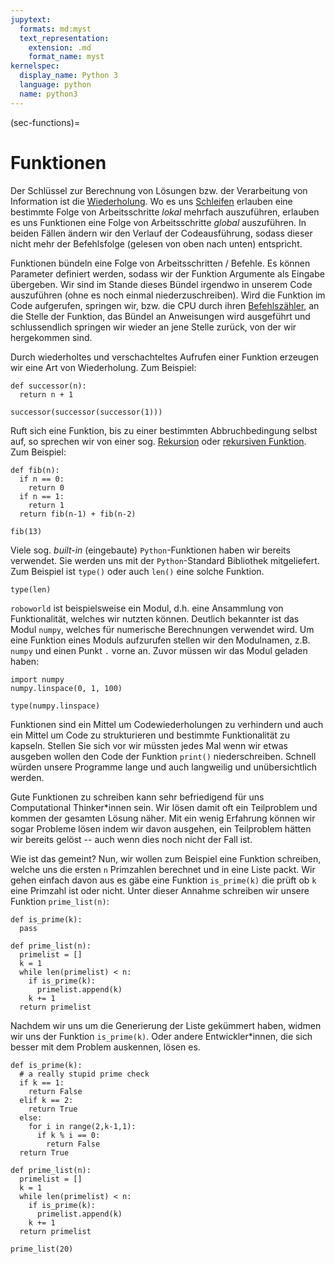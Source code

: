 ```yaml
---
jupytext:
  formats: md:myst
  text_representation:
    extension: .md
    format_name: myst
kernelspec:
  display_name: Python 3
  language: python
  name: python3
---
```


(sec-functions)=
# Funktionen

Der Schlüssel zur Berechnung von Lösungen bzw. der Verarbeitung von Information ist die [Wiederholung](sec-repetition-and-recursion).
Wo es uns [Schleifen](sec-loops) erlauben eine bestimmte Folge von Arbeitsschritte *lokal* mehrfach auszuführen, erlauben es uns Funktionen eine Folge von Arbeitsschritte *global* auszuführen.
In beiden Fällen ändern wir den Verlauf der Codeausführung, sodass dieser nicht mehr der Befehlsfolge (gelesen von oben nach unten) entspricht.

Funktionen bündeln eine Folge von Arbeitsschritten / Befehle.
Es können Parameter definiert werden, sodass wir der Funktion Argumente als Eingabe übergeben.
Wir sind im Stande dieses Bündel irgendwo in unserem Code auszuführen (ohne es noch einmal niederzuschreiben).
Wird die Funktion im Code aufgerufen, springen wir, bzw. die CPU durch ihren [Befehlszähler](def-program-counter), an die Stelle der Funktion, das Bündel an Anweisungen wird ausgeführt und schlussendlich springen wir wieder an jene Stelle zurück, von der wir hergekommen sind.

Durch wiederholtes und verschachteltes Aufrufen einer Funktion erzeugen wir eine Art von Wiederholung.
Zum Beispiel:

```{code-cell} python3
def successor(n):
  return n + 1

successor(successor(successor(1)))
```

Ruft sich eine Funktion, bis zu einer bestimmten Abbruchbedingung selbst auf, so sprechen wir von einer sog. [Rekursion](sec-recursion) oder [rekursiven Funktion](sec-recursive-functions).
Zum Beispiel:

```{code-cell} python3
def fib(n):
  if n == 0:
    return 0
  if n == 1:
    return 1
  return fib(n-1) + fib(n-2)

fib(13)
```

Viele sog. *built-in* (eingebaute) ``Python``-Funktionen haben wir bereits verwendet.
Sie werden uns mit der ``Python``-Standard Bibliothek mitgeliefert.
Zum Beispiel ist ``type()`` oder auch ``len()`` eine solche Funktion.

```{code-cell} python3
type(len)
```

``roboworld`` ist beispielsweise ein Modul, d.h. eine Ansammlung von Funktionalität, welches wir nutzten können.
Deutlich bekannter ist das Modul ``numpy``, welches für numerische Berechnungen verwendet wird.
Um eine Funktion eines Moduls aufzurufen stellen wir den Modulnamen, z.B. ``numpy`` und einen Punkt ``.`` vorne an. Zuvor müssen wir das Modul geladen haben:

```{code-cell} python3
import numpy
numpy.linspace(0, 1, 100)
```

```{code-cell} python3
type(numpy.linspace)
```

Funktionen sind ein Mittel um Codewiederholungen zu verhindern und auch ein Mittel um Code zu strukturieren und bestimmte Funktionalität zu kapseln.
Stellen Sie sich vor wir müssten jedes Mal wenn wir etwas ausgeben wollen den Code der Funktion ``print()`` niederschreiben.
Schnell würden unsere Programme lange und auch langweilig und unübersichtlich werden.

Gute Funktionen zu schreiben kann sehr befriedigend für uns Computational Thinker\*innen sein.
Wir lösen damit oft ein Teilproblem und kommen der gesamten Lösung näher.
Mit ein wenig Erfahrung können wir sogar Probleme lösen indem wir davon ausgehen, ein Teilproblem hätten wir bereits gelöst -- auch wenn dies noch nicht der Fall ist.

Wie ist das gemeint?
Nun, wir wollen zum Beispiel eine Funktion schreiben, welche uns die ersten ``n`` Primzahlen berechnet und in eine Liste packt.
Wir gehen einfach davon aus es gäbe eine Funktion ``is_prime(k)`` die prüft ob ``k`` eine Primzahl ist oder nicht.
Unter dieser Annahme schreiben wir unsere Funktion ``prime_list(n)``:

```{code-cell} python3
def is_prime(k):
  pass

def prime_list(n):
  primelist = []
  k = 1
  while len(primelist) < n:
    if is_prime(k):
      primelist.append(k)
    k += 1
  return primelist
```

Nachdem wir uns um die Generierung der Liste gekümmert haben, widmen wir uns der Funktion ``is_prime(k)``.
Oder andere Entwickler\*innen, die sich besser mit dem Problem auskennen, lösen es.

```{code-cell} python3
def is_prime(k):
  # a really stupid prime check
  if k == 1:
    return False
  elif k == 2:
    return True
  else:
    for i in range(2,k-1,1):
      if k % i == 0:
        return False
  return True

def prime_list(n):
  primelist = []
  k = 1
  while len(primelist) < n:
    if is_prime(k):
      primelist.append(k)
    k += 1
  return primelist

prime_list(20)
```